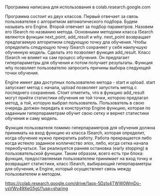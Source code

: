 Программа написана для использования в colab.research.google.com

Программа состоит из двух классов. Первый отвечает за связь пользователея с алгоритмом автоматического подбора. Будем называть его Engine. 
Второй отвечает за подбор параметров. Назовем его ISearch по названию метода. Основными методоми класса ISearch являются функции next_point, add_result и why. 
next_point возвращает предлагаемую алгоритмом следующую точку дла обучения. Чтобы определить следующую точку ISearch сохраняет у себя наилучшую обученную модель. 
Сделать это позволяет функция add_result. Класс ISearch не влияет на сам процесс обучения. Он предлагает гиперпараметры для обучения и потом получает результаты. 
Функция why позволяет пользователю запросить причины выбора следующей точки обучения. 

Engine имеет два доступных пользователю метода - start и upload. start запускает метод с начала, upload позволяет запустить метод с последнего сохранения.
Стоит отметить, что в функцию add_result могут прийти статистики обучения не той точки, которою предлагал метод, а той, которую выбрал пользователь. 
Пользователь в свою очередь должен передать в конструктор Engine функцию, которая по заданным гиперпараметрам обучит свою сетку и вернет статистики обучения и саму модель. 

Функция пользователя помимо гиперпараметров для обучения должна принимать на вход функцию из класса ISearch, которая определит, когда обучение нужно прекратить работу. Работа прекращается либо когда истекло заданное колличество эпох, либо, когда сетка начала переобучаться. Так реализуется ранняя остановка (early stopping) в пользовательской функции. Таким образом, всего есть три блока: функция, предоставляемая пользователем принимает на вход точку и возвращает статистики, класс ISearch, выбирающий гиперпараметры для обучения, и Engine, который осуществляет связь между пользователем и методом.


https://colab.research.google.com/drive/1aqx-5DzIs4TWW0WmDo-vsVWv49XeG5gU?usp=sharing
